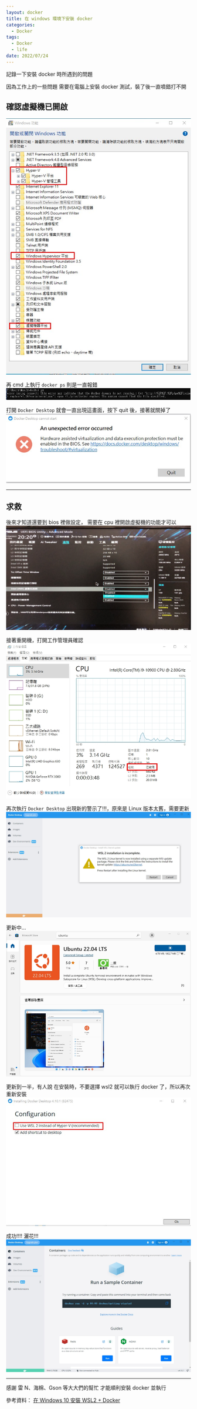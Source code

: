 ```yaml
---
layout: docker
title: 在 windows 環境下安裝 docker
categories:
  - Docker
tags:
  - Docker
  - life
date: 2022/07/24
---
```


記錄一下安裝 docker 時所遇到的問題

因為工作上的一些問題 需要在電腦上安裝 docker 測試，裝了後一直噴錯打不開

## 確認虛擬機已開啟

<img src="assets/images/docker/docker_win_install/003.jpg" />

再 cmd 上執行 `docker ps` 則是一直報錯
<img src="assets/images/docker/docker_win_install/002.jpg" />

打開 `Docker Desktop` 就會一直出現這畫面，按下 quit 後，接著就關掉了
<img src="assets/images/docker/docker_win_install/001.jpg" />

---

## 求救

後來才知道還要到 bios 裡做設定， 需要在 cpu 裡開啟虛擬機的功能才可以
<img src="assets/images/docker/docker_win_install/004.jpg" />

接著重開機，打開工作管理員確認
<img src="assets/images/docker/docker_win_install/005.jpg" />

再次執行 `Docker Desktop` 出現新的警示了!!!，原來是 Linux 版本太舊，需要更新
<img src="assets/images/docker/docker_win_install/006.jpg" />

更新中...
<img src="assets/images/docker/docker_win_install/007.jpg" />

更新到一半，有人說 在安裝時，不要選擇 wsl2 就可以執行 docker 了，所以再次重新安裝
<img src="assets/images/docker/docker_win_install/008.jpg" />

成功!!!! 灑花!!!
<img src="assets/images/docker/docker_win_install/009.jpg" />

---

感謝 雷 N、海棉、Gson 等大大們的幫忙 才能順利安裝 docker 並執行

參考資料：
[在 Windows 10 安裝 WSL2 + Docker](https://www.dotblogs.com.tw/yc421206/2021/08/15/install_wsl2_and_docker_in_windows_10)
